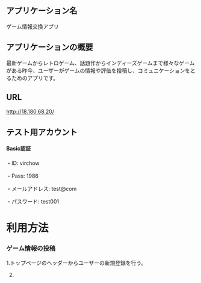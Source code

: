 ## アプリケーション名

ゲーム情報交換アプリ


## アプリケーションの概要

最新ゲームからレトロゲーム、話題作からインディーズゲームまで様々なゲームがある昨今、ユーザーがゲームの情報や評価を投稿し、コミュニケーションをとるためのアプリです。


## URL

http://18.180.68.20/


## テスト用アカウント

#### Basic認証

・ID: virchow

・Pass: 1986

・メールアドレス: test@com

・パスワード: test001


# 利用方法

### ゲーム情報の投稿

1.トップページのヘッダーからユーザーの新規登録を行う。

2.